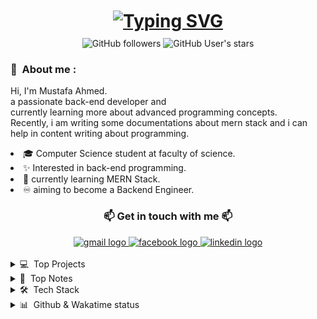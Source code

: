 <h1 align="center" style="margin: 10px 0">
    <a href="https://git.io/typing-svg"><img src="https://readme-typing-svg.herokuapp.com?font=Fira+Code&weight=700&size=30&pause=1000&center=true&vCenter=true&width=1000&lines=Hi+There++%F0%9F%91%8B+!;I+am+Mustafa+A.+Farghaly++%F0%9F%98%84;I+am+a+Junior+Backend+Developer+%F0%9F%91%A8%E2%80%8D%F0%9F%92%BB" alt="Typing SVG" /></a>
</h1>

<div align="center">
    <img alt="GitHub followers" src="https://img.shields.io/github/followers/MustafaAhmed313?logo=github">
    <img alt="GitHub User's stars" src="https://img.shields.io/github/stars/MustafaAhmed313?logo=github">
</div>

<h3> 🤵 &nbsp;About me : </h3>
<div>
    <p>
        Hi, I'm Mustafa Ahmed.<br> 
        a passionate back-end developer and <br>currently learning more about advanced programming concepts.<br>         
        Recently, i am writing some documentations about mern stack and i can help in content writing about programming.
    </p>
    <li>🎓 Computer Science student at faculty of science.</li>
    <li>✨ Interested in back-end programming.</li>
    <li>🌱 currently learning MERN Stack.</li>
    <li>♾️ aiming to become a Backend Engineer.</li>
</div>


<div align="center">
    <h3> 📫 Get in touch with me 📫 </h3>    
</div>
        
<div align="center">        
        <a href="mailto:mostafa3132004@gmail.com">
        <img src="https://img.shields.io/badge/Gmail-D14836?style=for-the-badge&logo=gmail&logoColor=white" alt="gmail logo"  />
        </a>
        <a href="https://www.facebook.com/profile.php?id=100009770403789">
        <img src="https://img.shields.io/badge/Facebook-1877F2?style=for-the-badge&logo=facebook&logoColor=white" alt="facebook logo"  />
        </a>
        <a href="https://www.linkedin.com/in/mustafa-ahmed-6489501a6/">
        <img src="https://img.shields.io/badge/LinkedIn-0077B5?style=for-the-badge&logo=linkedin&logoColor=white" alt="linkedin logo"  />
        </a>
</div>
 
<br>

<details>
    <summary>💻 &nbsp;Top Projects</summary>
    <br>

 <div align="center">


|Project Name| Short summary| Framework |
|-------|-----|----|
|🆑I [switchy](https://www.npmjs.com/package/switchy-cli) | npm cli package  for managing local repositories. ![NPM Downloads](https://img.shields.io/npm/dw/switchy-cli?color=blue) ![NPM Version](https://img.shields.io/npm/v/switchy-cli) | ![nodejs](https://img.shields.io/badge/Node.js-5FA04E?style=plastic&logo=nodedotjs&logoColor=%235FA04E&labelColor=white&color=%235FA04E) |
|📔 [Note Taker](https://github.com/MustafaAhmed313/Note-Taker/releases/tag/v1.0.0) | Mobile App for daily notes.| ![Static Badge](https://img.shields.io/badge/Flutter-02569B?style=plastic&logo=flutter&logoColor=%2302569B&labelColor=white&color=%2302569B) |
|🏥 [Hospital Lifecycle](https://github.com/MustafaAhmed313/hospital-simulation) | Simulation model for patients in a hospital.| ![Static Badge](https://img.shields.io/badge/Anylogic-18BFFF?style=plastic&color=%2318BFFF) |

     
 </div>   

---

</details>

<details>
    <summary>📓 &nbsp;Top Notes</summary>
    <br>

- 📌 [Jest Unit Testing](https://github.com/MustafaAhmed313/Jest-JS-Unit-Testing) ➡ Jest.js Tutorial for beginners.
- 📌 [Typescript](https://github.com/MustafaAhmed313/Typescript-for-JSDevs) ➡ Typescript crash course for js developers.
- 📌 [Firebase](https://github.com/MustafaAhmed313/Firebase-Tutorial) ➡ Firebase tutorial for beginners.
    
---

</details>

<details>
    <summary>🛠 &nbsp;Tech Stack</summary>
    <br>

<div align="left">
  <img src="https://cdn.jsdelivr.net/gh/devicons/devicon/icons/javascript/javascript-original.svg" height="40" alt="javascript logo"  />
  <img width="12" />
  <img src="https://cdn.jsdelivr.net/gh/devicons/devicon/icons/typescript/typescript-original.svg" height="40" alt="typescript logo"  />
  <img width="12" />
  <img src="https://cdn.jsdelivr.net/gh/devicons/devicon/icons/dart/dart-original.svg" height="40" alt="dart logo"  />
  <img width="12" />
  <img src="https://cdn.jsdelivr.net/gh/devicons/devicon/icons/kotlin/kotlin-original.svg" height="40" alt="kotlin logo"  />
  <img width="12" />
  <img src="https://cdn.jsdelivr.net/gh/devicons/devicon/icons/cplusplus/cplusplus-original.svg" height="40" alt="cplusplus logo"  />
  <img width="12" />
  <img src="https://cdn.jsdelivr.net/gh/devicons/devicon/icons/java/java-original.svg" height="40" alt="java logo"  />
  <img width="12" />
  <img src="https://cdn.jsdelivr.net/gh/devicons/devicon/icons/nodejs/nodejs-original.svg" height="40" alt="nodejs logo"  />
  <img width="12" />
  <img src="https://cdn.jsdelivr.net/gh/devicons/devicon/icons/react/react-original.svg" height="40" alt="react logo"  />
  <img width="12" />
  <img src="https://cdn.jsdelivr.net/gh/devicons/devicon/icons/express/express-original.svg" height="40" alt="express logo"  />
  <img width="12" />
  <img src="https://cdn.jsdelivr.net/gh/devicons/devicon/icons/jest/jest-plain.svg" height="40" alt="jest logo"  />
  <img width="12" />
  <img src="https://cdn.jsdelivr.net/gh/devicons/devicon/icons/flutter/flutter-original.svg" height="40" alt="flutter logo"  />
  <img width="12" />
  <img src="https://cdn.jsdelivr.net/gh/devicons/devicon/icons/firebase/firebase-plain.svg" height="40" alt="firebase logo"  />
  <img width="12" />
  <img src="https://cdn.jsdelivr.net/gh/devicons/devicon/icons/mongodb/mongodb-original.svg" height="40" alt="mongodb logo"  />
  <img width="12" />
  <img src="https://cdn.jsdelivr.net/gh/devicons/devicon/icons/mysql/mysql-original.svg" height="40" alt="mysql logo"  />
  <img width="12" />
  <img src="https://cdn.jsdelivr.net/gh/devicons/devicon/icons/oracle/oracle-original.svg" height="40" alt="oracle logo"  />
  <img width="12" />
  <img src="https://cdn.jsdelivr.net/gh/devicons/devicon/icons/git/git-original.svg" height="40" alt="git logo"  />
  <img width="12" />
  <img src="https://cdn.jsdelivr.net/gh/devicons/devicon/icons/figma/figma-original.svg" height="40" alt="figma logo"  />
  <img width="12" />
  <img src="https://cdn.jsdelivr.net/gh/devicons/devicon/icons/jira/jira-original.svg" height="40" alt="jira logo"  />
  <img width="12" />
  <img src="https://cdn.jsdelivr.net/gh/devicons/devicon/icons/npm/npm-original-wordmark.svg" height="40" alt="npm logo"  />
  <img width="12" />
  <img src="https://cdn.jsdelivr.net/gh/devicons/devicon/icons/trello/trello-plain.svg" height="40" alt="trello logo"  />
  <img width="12" />
  <img src="https://cdn.jsdelivr.net/gh/devicons/devicon/icons/androidstudio/androidstudio-original.svg" height="40" alt="androidstudio logo"  />
  <img width="12" />
  <img src="https://cdn.jsdelivr.net/gh/devicons/devicon/icons/intellij/intellij-original.svg" height="40" alt="intellij logo"  />
  <img width="12" />
  <img src="https://cdn.jsdelivr.net/gh/devicons/devicon/icons/vscode/vscode-original.svg" height="40" alt="vscode logo"  />
  <img width="12" />
  <img src="https://cdn.jsdelivr.net/gh/devicons/devicon/icons/debian/debian-original.svg" height="40" alt="debian logo"  />
  <img width="12" />
  <img src="https://cdn.jsdelivr.net/gh/devicons/devicon/icons/linux/linux-original.svg" height="40" alt="linux logo"  />
</div>

---

</details>

<details>
    <summary>📊 &nbsp;Github & Wakatime status</summary>
    <br>

<div align="left">
  <img src="https://github-readme-stats.vercel.app/api?username=MustafaAhmed313&hide_title=false&hide_rank=false&show_icons=true&include_all_commits=true&count_private=true&disable_animations=false&theme=github_dark&locale=en&hide_border=true&order=1" height="150" alt="stats graph"  />
<img src="https://streak-stats.demolab.com/?user=MustafaAhmed313&theme=Algolia&hide_border=true&order=2" />
  <img src="https://github-readme-activity-graph.vercel.app/graph?username=MustafaAhmed313&radius=16&theme=github-dark&area=true&order=5&hide_border=true" height="300" alt="activity-graph graph"  />
  <img src="https://github-profile-trophy.vercel.app?username=MustafaAhmed313&theme=algolia&column=-1&row=1&margin-w=8&margin-h=8&no-bg=true&no-frame=true&order=4" height="150" alt="trophy graph"  />
</div>

<br>

<div align="center">
    <a href="https://wakatime.com"><img src="https://wakatime.com/share/@Meow_Programmer/3a8c1259-1055-4fb1-9635-a977eed3a32a.png" /></a>
</div>

---
